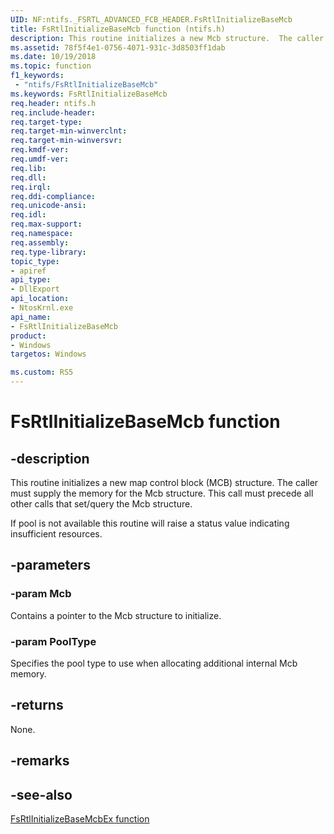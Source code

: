 ```yaml
---
UID: NF:ntifs._FSRTL_ADVANCED_FCB_HEADER.FsRtlInitializeBaseMcb
title: FsRtlInitializeBaseMcb function (ntifs.h)
description: This routine initializes a new Mcb structure.  The caller must supply the memory for the Mcb structure.  This call must precede all other calls that set/query the Mcb structure.
ms.assetid: 78f5f4e1-0756-4071-931c-3d8503ff1dab
ms.date: 10/19/2018
ms.topic: function
f1_keywords:
 - "ntifs/FsRtlInitializeBaseMcb"
ms.keywords: FsRtlInitializeBaseMcb
req.header: ntifs.h
req.include-header:
req.target-type:
req.target-min-winverclnt:
req.target-min-winversvr:
req.kmdf-ver:
req.umdf-ver:
req.lib:
req.dll:
req.irql: 
req.ddi-compliance:
req.unicode-ansi:
req.idl:
req.max-support:
req.namespace:
req.assembly:
req.type-library: 
topic_type: 
- apiref
api_type: 
- DllExport
api_location: 
- NtosKrnl.exe
api_name: 
- FsRtlInitializeBaseMcb
product:
- Windows
targetos: Windows

ms.custom: RS5
---
```


# FsRtlInitializeBaseMcb function


## -description
This routine initializes a new map control block (MCB) structure. The caller must supply the memory for the Mcb structure. This call must precede all other calls that set/query the Mcb structure.

If pool is not available this routine will raise a status value indicating insufficient resources.

## -parameters

### -param Mcb

Contains a pointer to the Mcb structure to initialize.

### -param PoolType
Specifies the pool type to use when allocating additional internal Mcb memory.

## -returns

None.

## -remarks

## -see-also
[FsRtlInitializeBaseMcbEx function](nf-ntifs-_fsrtl_advanced_fcb_header-fsrtlinitializebasemcbex.md)
